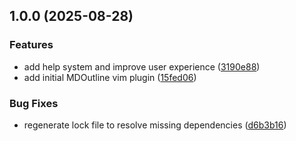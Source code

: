 ## 1.0.0 (2025-08-28)


### Features

* add help system and improve user experience ([3190e88](https://github.com/cegme/mdoutline/commit/3190e88e873cbd679864914d4feafec10a590d6f))
* add initial MDOutline vim plugin ([15fed06](https://github.com/cegme/mdoutline/commit/15fed06ecdf3ddc7b771de74e04a19c08d0d7778))


### Bug Fixes

* regenerate lock file to resolve missing dependencies ([d6b3b16](https://github.com/cegme/mdoutline/commit/d6b3b16d64364897b659525a0aa7c6dc7b62311f))
